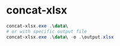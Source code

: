 # concat-xlsx

```ps1
concat-xlsx.exe .\data\
# or with specific output file
concat-xlsx.exe .\data\ -o .\output.xlsx
```
